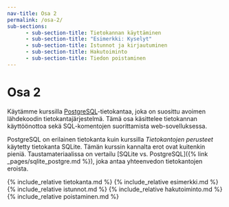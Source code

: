 ```yaml
---
nav-title: Osa 2
permalink: /osa-2/
sub-sections:
      - sub-section-title: Tietokannan käyttäminen
      - sub-section-title: "Esimerkki: Kyselyt"
      - sub-section-title: Istunnot ja kirjautuminen
      - sub-section-title: Hakutoiminto
      - sub-section-title: Tiedon poistaminen
---
```

# Osa 2

Käytämme kurssilla [PostgreSQL](https://www.postgresql.org/)-tietokantaa, joka on suosittu avoimen lähdekoodin tietokantajärjestelmä. Tämä osa käsittelee tietokannan käyttöönottoa sekä SQL-komentojen suorittamista web-sovelluksessa.

PostgreSQL on erilainen tietokanta kuin kurssilla _Tietokantojen perusteet_ käytetty tietokanta SQLite. Tämän kurssin kannalta erot ovat kuitenkin pieniä. Taustamateriaalissa on vertailu [SQLite vs. PostgreSQL]({% link _pages/sqlite_postgre.md %}), joka antaa yhteenvedon tietokantojen eroista.

{% include_relative tietokanta.md %}
{% include_relative esimerkki.md %}
{% include_relative istunnot.md %}
{% include_relative hakutoiminto.md %}
{% include_relative poistaminen.md %}
